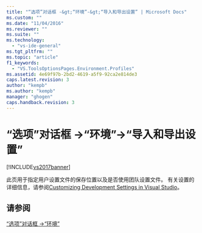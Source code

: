 ```yaml
---
title: "“选项”对话框 -&gt;“环境”-&gt;“导入和导出设置” | Microsoft Docs"
ms.custom: ""
ms.date: "11/04/2016"
ms.reviewer: ""
ms.suite: ""
ms.technology: 
  - "vs-ide-general"
ms.tgt_pltfrm: ""
ms.topic: "article"
f1_keywords: 
  - "VS.ToolsOptionsPages.Environment.Profiles"
ms.assetid: 4e69f97b-2bd2-4619-a5f9-92ca2e814de3
caps.latest.revision: 3
author: "kempb"
ms.author: "kempb"
manager: "ghogen"
caps.handback.revision: 3
---
```

# “选项”对话框 -&gt;“环境”-&gt;“导入和导出设置”
[!INCLUDE[vs2017banner](../../code-quality/includes/vs2017banner.md)]

此页用于指定用户设置文件的保存位置以及是否使用团队设置文件。  有关设置的详细信息，请参阅[Customizing Development Settings in Visual Studio](http://msdn.microsoft.com/zh-cn/22c4debb-4e31-47a8-8f19-16f328d7dcd3)。  
  
## 请参阅  
 [“选项”对话框 \-\>“环境”](../../ide/reference/environment-options-dialog-box.md)